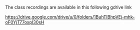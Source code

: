The class recordings are available in this following gdrive link

https://drive.google.com/drive/u/0/folders/1BuhTIBhpVEj-mhk-oF0YjT77oxpI30sH 
